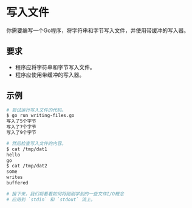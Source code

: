 # 写入文件

你需要编写一个Go程序，将字符串和字节写入文件，并使用带缓冲的写入器。

## 要求

- 程序应将字符串和字节写入文件。
- 程序应使用带缓冲的写入器。

## 示例

```sh
# 尝试运行写入文件的代码。
$ go run writing-files.go
写入了5个字节
写入了7个字节
写入了9个字节

# 然后检查写入文件的内容。
$ cat /tmp/dat1
hello
go
$ cat /tmp/dat2
some
writes
buffered

# 接下来，我们将看看如何将刚刚学到的一些文件I/O概念
# 应用到 `stdin` 和 `stdout` 流上。
```
